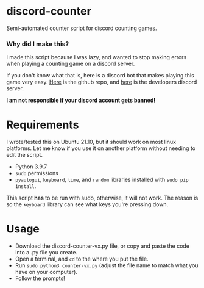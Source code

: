 # discord-counter
Semi-automated counter script for discord counting games. 

### Why did I make this?

I made this script because I was lazy, and wanted to stop making errors when playing a counting game on a discord server. 

If you don't know what that is, here is a discord bot that makes playing this game very easy. [Here](https://github.com/CircuitSacul/Minigames) is the github repo, and [here](https://discord.gg/dGAzZDaTS9) is the developers discord server.

__I am not responsible if your discord account gets banned!__

# Requirements
I wrote/tested this on Ubuntu 21.10, but it should work on most linux platforms. Let me know if you use it on another platform without needing to edit the script. 

+ Python 3.9.7
+ `sudo` permissions 
+ `pyautogui`, `keyboard`, `time`, and `random` libraries installed with `sudo pip install`.

This script __has__ to be run with sudo, otherwise, it will not work. The reason is so the `keyboard` library can see what keys you're pressing down. 

# Usage
+ Download the discord-counter-vx.py file, or copy and paste the code into a .py file you create. 
+ Open a terminal, and `cd` to the where you put the file. 
+ Run `sudo python3 counter-vx.py` (adjust the file name to match what you have on your computer). 
+ Follow the prompts!
